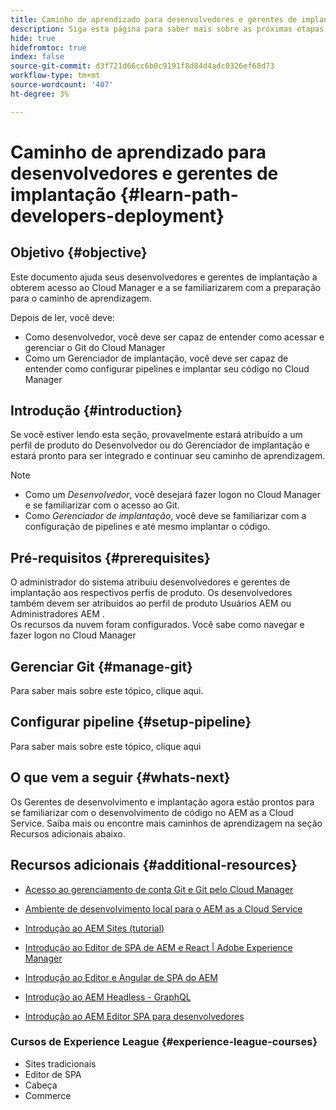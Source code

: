 ```yaml
---
title: Caminho de aprendizado para desenvolvedores e gerentes de implantação
description: Siga esta página para saber mais sobre as próximas etapas após obter acesso, se você for um desenvolvedor ou um gerente de implantação
hide: true
hidefromtoc: true
index: false
source-git-commit: d3f721d66cc6b0c9191f8d84d4adc0326ef68d73
workflow-type: tm+mt
source-wordcount: '407'
ht-degree: 3%

---
```


# Caminho de aprendizado para desenvolvedores e gerentes de implantação {#learn-path-developers-deployment}

## Objetivo {#objective}

Este documento ajuda seus desenvolvedores e gerentes de implantação a obterem acesso ao Cloud Manager e a se familiarizarem com a preparação para o caminho de aprendizagem.

Depois de ler, você deve:

* Como desenvolvedor, você deve ser capaz de entender como acessar e gerenciar o Git do Cloud Manager
* Como um Gerenciador de implantação, você deve ser capaz de entender como configurar pipelines e implantar seu código no Cloud Manager

## Introdução {#introduction}

Se você estiver lendo esta seção, provavelmente estará atribuído a um perfil de produto do Desenvolvedor ou do Gerenciador de implantação e estará pronto para ser integrado e continuar seu caminho de aprendizagem.

>[!NOTE]
>* Como um *Desenvolvedor*, você desejará fazer logon no Cloud Manager e se familiarizar com o acesso ao Git.
>* Como *Gerenciador de implantação*, você deve se familiarizar com a configuração de pipelines e até mesmo implantar o código.


## Pré-requisitos {#prerequisites}

O administrador do sistema atribuiu desenvolvedores e gerentes de implantação aos respectivos perfis de produto. Os desenvolvedores também devem ser atribuídos ao perfil de produto Usuários AEM ou Administradores AEM .\
Os recursos da nuvem foram configurados.
Você sabe como navegar e fazer logon no Cloud Manager

## Gerenciar Git {#manage-git}

Para saber mais sobre este tópico, clique aqui.

## Configurar pipeline {#setup-pipeline}

Para saber mais sobre este tópico, clique aqui

## O que vem a seguir {#whats-next}

Os Gerentes de desenvolvimento e implantação agora estão prontos para se familiarizar com o desenvolvimento de código no AEM as a Cloud Service. Saiba mais ou encontre mais caminhos de aprendizagem na seção Recursos adicionais abaixo.

## Recursos adicionais {#additional-resources}

* [Acesso ao gerenciamento de conta Git e Git pelo Cloud Manager](https://experienceleague.adobe.com/docs/experience-manager-cloud-service/implementing/managing-code/accessing-git.html?lang=en)

* [Ambiente de desenvolvimento local para o AEM as a Cloud Service](https://experienceleague.adobe.com/docs/experience-manager-learn/cloud-service/local-development-environment-set-up/overview.html)

* [Introdução ao AEM Sites (tutorial)](https://experienceleague.adobe.com/docs/experience-manager-learn/getting-started-wknd-tutorial-develop/overview.html)

* [Introdução ao Editor de SPA de AEM e React | Adobe Experience Manager](https://experienceleague.adobe.com/docs/experience-manager-learn/getting-started-with-aem-headless/spa-editor/react/overview.html?lang=en)

* [Introdução ao Editor e Angular de SPA do AEM](https://experienceleague.adobe.com/docs/experience-manager-learn/getting-started-with-aem-headless/spa-editor/angular/overview.html?lang=en)

* [Introdução ao AEM Headless - GraphQL](https://experienceleague.adobe.com/docs/experience-manager-learn/getting-started-with-aem-headless/graphql/overview.html?lang=en)

* [Introdução ao AEM Editor SPA para desenvolvedores](https://experienceleague.adobe.com/?Solution=Experience+Manager&amp;Solution=Experience+Manager+Sites&amp;Solution=Experience+Manager+Forms&amp;Solution=Experience+Manager+Screens#courses)

### Cursos de Experience League {#experience-league-courses}

* Sites tradicionais
* Editor de SPA
* Cabeça
* Commerce
